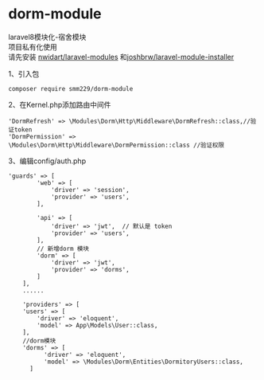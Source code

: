 # dorm-module

laravel8模块化-宿舍模块<br/>
项目私有化使用<br/>
请先安装 [nwidart/laravel-modules](https://github.com/nWidart/laravel-modules) 和[joshbrw/laravel-module-installer](https://github.com/joshbrw/laravel-module-installer)

1、引入包
```
composer require smm229/dorm-module
```
2、在Kernel.php添加路由中间件<br/>
```
'DormRefresh' => \Modules\Dorm\Http\Middleware\DormRefresh::class,//验证token
'DormPermission' => \Modules\Dorm\Http\Middleware\DormPermission::class //验证权限
```
3、编辑config/auth.php
```
'guards' => [
        'web' => [
            'driver' => 'session',
            'provider' => 'users',
        ],

        'api' => [
            'driver' => 'jwt',  // 默认是 token
            'provider' => 'users',
        ],
        // 新增dorm 模块
        'dorm' => [
            'driver' => 'jwt',
            'provider' => 'dorms',
        ]
    ],
    ......
    
    'providers' => [
    'users' => [
        'driver' => 'eloquent',
        'model' => App\Models\User::class,
    ],
    //dorm模块
    'dorms' => [
          'driver' => 'eloquent',
          'model' => \Modules\Dorm\Entities\DormitoryUsers::class,
      ]


```


